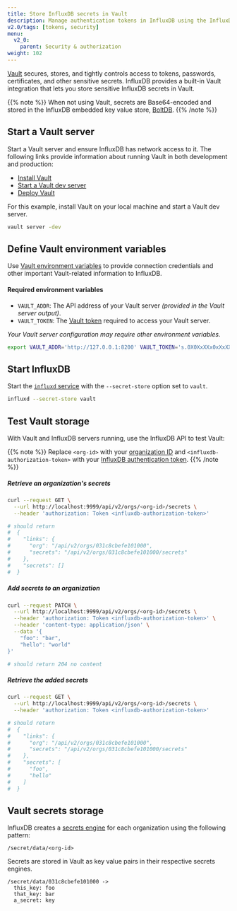 ```yaml
---
title: Store InfluxDB secrets in Vault
description: Manage authentication tokens in InfluxDB using the InfluxDB UI or the influx CLI.
v2.0/tags: [tokens, security]
menu:
  v2_0:
    parent: Security & authorization
weight: 102
---
```


[Vault](https://www.vaultproject.io/) secures, stores, and tightly controls access
to tokens, passwords, certificates, and other sensitive secrets.
InfluxDB provides a built-in Vault integration that lets you store sensitive
InfluxDB secrets in Vault.

{{% note %}}
When not using Vault, secrets are Base64-encoded and stored in the InfluxDB embedded key value store,
[BoltDB](https://github.com/boltdb/bolt).
{{% /note %}}

## Start a Vault server
Start a Vault server and ensure InfluxDB has network access to it.
The following links provide information about running Vault in both development and production:

- [Install Vault](https://learn.hashicorp.com/vault/getting-started/install)
- [Start a Vault dev server](https://learn.hashicorp.com/vault/getting-started/dev-server)
- [Deploy Vault](https://learn.hashicorp.com/vault/getting-started/deploy)

For this example, install Vault on your local machine and start a Vault dev server.

```sh
vault server -dev
```

## Define Vault environment variables
Use [Vault environment variables](https://www.vaultproject.io/docs/commands/index.html#environment-variables)
to provide connection credentials and other important Vault-related information to InfluxDB.

#### Required environment variables
- `VAULT_ADDR`: The API address of your Vault server _(provided in the Vault server output)_.
- `VAULT_TOKEN`: The [Vault token](https://learn.hashicorp.com/vault/getting-started/authentication)
  required to access your Vault server.

_Your Vault server configuration may require other environment variables._

```sh
export VAULT_ADDR='http://127.0.0.1:8200' VAULT_TOKEN='s.0X0XxXXx0xXxXXxxxXxXxX0x'
```

## Start InfluxDB
Start the [`influxd` service](/v2.0/reference/cli/influxd/) with the `--secret-store`
option set to `vault`.

```bash
influxd --secret-store vault
```

## Test Vault storage
With Vault and InfluxDB servers running, use the InfluxDB API to test Vault:

{{% note %}}
Replace `<org-id>` with your [organization ID](#) and `<influxdb-authorization-token>`
with your [InfluxDB authentication token](/v2.0/security/tokens/).
{{% /note %}}

##### Retrieve an organization's secrets
```sh
curl --request GET \
  --url http://localhost:9999/api/v2/orgs/<org-id>/secrets \
  --header 'authorization: Token <influxdb-authorization-token>'

# should return
#  {
#    "links": {
#      "org": "/api/v2/orgs/031c8cbefe101000",
#      "secrets": "/api/v2/orgs/031c8cbefe101000/secrets"
#    },
#    "secrets": []
#  }
```

##### Add secrets to an organization
```sh
curl --request PATCH \
  --url http://localhost:9999/api/v2/orgs/<org-id>/secrets \
  --header 'authorization: Token <influxdb-authorization-token>' \
  --header 'content-type: application/json' \
  --data '{
	"foo": "bar",
	"hello": "world"
}'

# should return 204 no content
```

##### Retrieve the added secrets
```bash
curl --request GET \
  --url http://localhost:9999/api/v2/orgs/<org-id>/secrets \
  --header 'authorization: Token <influxdb-authorization-token>'

# should return
#  {
#    "links": {
#      "org": "/api/v2/orgs/031c8cbefe101000",
#      "secrets": "/api/v2/orgs/031c8cbefe101000/secrets"
#    },
#    "secrets": [
#      "foo",
#      "hello"
#    ]
#  }
```

## Vault secrets storage
InfluxDB creates a [secrets engine](https://learn.hashicorp.com/vault/getting-started/secrets-engines)
for each organization using the following pattern:

```
/secret/data/<org-id>
```

Secrets are stored in Vault as key value pairs in their respective secrets engines.

```
/secret/data/031c8cbefe101000 ->
  this_key: foo
  that_key: bar
  a_secret: key
```
